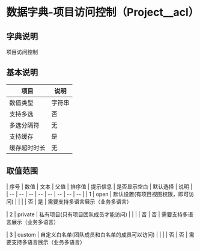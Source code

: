 # 数据字典-项目访问控制（Project__acl）
## 字典说明
项目访问控制

## 基本说明
| 项目 | 说明 |
| -- | -- |
| 数值类型 | 字符串 |
| 支持多选 | 否 |
| 多选分隔符 | 无 |
| 支持缓存 | 是 |
| 缓存超时时长 | 无 |

## 取值范围
| 序号 | 数值 | 文本 | 父值 | 排序值 | 提示信息 | 是否显示空白 | 默认选择 | 说明 |
| -- | -- | -- | -- | -- | -- | -- | -- |
| 1 | open | 默认设置(有项目视图权限，即可访问) |  |  |  | 否 | 是 | 需要支持多语言展示（业务多语言）

| 2 | private | 私有项目(只有项目团队成员才能访问) |  |  |  | 否 | 否 | 需要支持多语言展示（业务多语言）

| 3 | custom | 自定义白名单(团队成员和白名单的成员可以访问) |  |  |  | 否 | 否 | 需要支持多语言展示（业务多语言）


